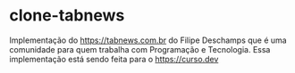 # clone-tabnews

Implementação do https://tabnews.com.br do Filipe Deschamps que é uma comunidade para quem trabalha com Programação e Tecnologia. Essa implementação está sendo feita para o https://curso.dev
